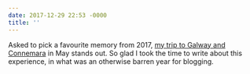 ```yaml
---
date: 2017-12-29 22:53 -0000
title: ''
---
```

Asked to pick a favourite memory from 2017, [my trip to Galway and Connemara](https://paulrobertlloyd.com/2017/05/away_to_galway) in May stands out. So glad I took the time to write about this experience, in what was an otherwise barren year for blogging.
